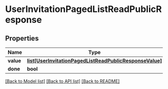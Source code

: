 # UserInvitationPagedListReadPublicResponse

## Properties
Name | Type | Description | Notes
------------ | ------------- | ------------- | -------------
**value** | [**list[UserInvitationPagedListReadPublicResponseValue]**](UserInvitationPagedListReadPublicResponseValue.md) |  | [optional] 
**done** | **bool** |  | [optional] 

[[Back to Model list]](../README.md#documentation-for-models) [[Back to API list]](../README.md#documentation-for-api-endpoints) [[Back to README]](../README.md)


